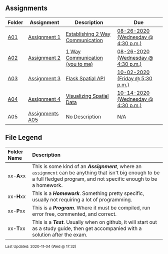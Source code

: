 ## Assignments
| Folder | Assignment | Description | Due|
 | ------------|------------|------------|------------|
 | [A01](https://github.com/rugbyprof/5443-Spatial-Data-Structures/tree/master/Assignments/A01) | [ Assignment 1 ](https://github.com/rugbyprof/5443-Spatial-Data-Structures/tree/master/Assignments/A01) | [ Establishing 2 Way Communication](https://github.com/rugbyprof/5443-Spatial-Data-Structures/tree/master/Assignments/A01) | [08-26-2020 (Wednesday @ 4:30 p.m.)](https://github.com/rugbyprof/5443-Spatial-Data-Structures/tree/master/Assignments/A01) |
 | [A02](https://github.com/rugbyprof/5443-Spatial-Data-Structures/tree/master/Assignments/A02) | [ Assignment 2 ](https://github.com/rugbyprof/5443-Spatial-Data-Structures/tree/master/Assignments/A02) | [ 1 Way Communication (you to me)](https://github.com/rugbyprof/5443-Spatial-Data-Structures/tree/master/Assignments/A02) | [08-26-2020 (Wednesday @ 4:30 p.m.)](https://github.com/rugbyprof/5443-Spatial-Data-Structures/tree/master/Assignments/A02) |
 | [A03](https://github.com/rugbyprof/5443-Spatial-Data-Structures/tree/master/Assignments/A03) | [ Assignment 3 ](https://github.com/rugbyprof/5443-Spatial-Data-Structures/tree/master/Assignments/A03) | [ Flask Spatial API](https://github.com/rugbyprof/5443-Spatial-Data-Structures/tree/master/Assignments/A03) | [10-02-2020 (Friday @ 5:30 p.m.)](https://github.com/rugbyprof/5443-Spatial-Data-Structures/tree/master/Assignments/A03) |
 | [A04](https://github.com/rugbyprof/5443-Spatial-Data-Structures/tree/master/Assignments/A04) | [ Assignment 4 ](https://github.com/rugbyprof/5443-Spatial-Data-Structures/tree/master/Assignments/A04) | [ Visualizing Spatial Data](https://github.com/rugbyprof/5443-Spatial-Data-Structures/tree/master/Assignments/A04) | [10-14-2020 (Wednesday @ 4:30 p.m.)](https://github.com/rugbyprof/5443-Spatial-Data-Structures/tree/master/Assignments/A04) |
 | [A05](https://github.com/rugbyprof/5443-Spatial-Data-Structures/tree/master/Assignments/A05) | [ Assignments A05 ](https://github.com/rugbyprof/5443-Spatial-Data-Structures/tree/master/Assignments/A05) | [ No Description](https://github.com/rugbyprof/5443-Spatial-Data-Structures/tree/master/Assignments/A05) | [N/A](https://github.com/rugbyprof/5443-Spatial-Data-Structures/tree/master/Assignments/A05) |
 
    
## File Legend

| Folder Name | Description |
|:-----------|:-------------|
|xx-**A**xx | This is some kind of an ***Assignment***, where an `assignment` can be anything that isn't big enough to be a full fledged program, and not specific enough to be a homework. |
|xx-**H**xx | This is a ***Homework***. Something pretty specific, usually not requiring a lot of programming. |
|xx-**P**xx | This is a ***Program***. Where it must be compiled, run error free, commented, and correct. |
|xx-**T**xx | This is a ***Test***. Usually when on github, it will start out as a study guide, then get accompanied with a solution after the exam. |

    
<sup>Last Updated: 2020-11-04 (Wed @ 17:32)</sup>